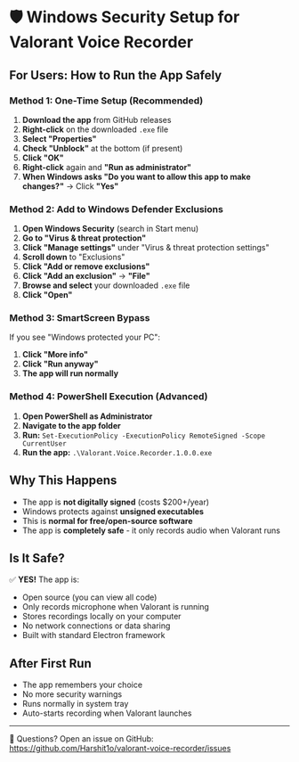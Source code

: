 # 🛡️ Windows Security Setup for Valorant Voice Recorder

## For Users: How to Run the App Safely

### Method 1: One-Time Setup (Recommended)
1. **Download the app** from GitHub releases
2. **Right-click** on the downloaded `.exe` file
3. **Select "Properties"**
4. **Check "Unblock"** at the bottom (if present)
5. **Click "OK"**
6. **Right-click** again and **"Run as administrator"**
7. **When Windows asks "Do you want to allow this app to make changes?"** → Click **"Yes"**

### Method 2: Add to Windows Defender Exclusions
1. **Open Windows Security** (search in Start menu)
2. **Go to "Virus & threat protection"**
3. **Click "Manage settings"** under "Virus & threat protection settings"
4. **Scroll down** to "Exclusions"
5. **Click "Add or remove exclusions"**
6. **Click "Add an exclusion"** → **"File"**
7. **Browse and select** your downloaded `.exe` file
8. **Click "Open"**

### Method 3: SmartScreen Bypass
If you see "Windows protected your PC":
1. **Click "More info"**
2. **Click "Run anyway"**
3. **The app will run normally**

### Method 4: PowerShell Execution (Advanced)
1. **Open PowerShell as Administrator**
2. **Navigate to the app folder**
3. **Run:** `Set-ExecutionPolicy -ExecutionPolicy RemoteSigned -Scope CurrentUser`
4. **Run the app:** `.\Valorant.Voice.Recorder.1.0.0.exe`

## Why This Happens
- The app is **not digitally signed** (costs $200+/year)
- Windows protects against **unsigned executables**
- This is **normal for free/open-source software**
- The app is **completely safe** - it only records audio when Valorant runs

## Is It Safe?
✅ **YES!** The app is:
- Open source (you can view all code)
- Only records microphone when Valorant is running
- Stores recordings locally on your computer
- No network connections or data sharing
- Built with standard Electron framework

## After First Run
- The app remembers your choice
- No more security warnings
- Runs normally in system tray
- Auto-starts recording when Valorant launches

---
📧 Questions? Open an issue on GitHub: https://github.com/Harshit1o/valorant-voice-recorder/issues
